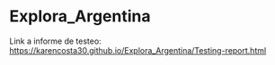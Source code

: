 # Explora_Argentina

Link a informe de testeo:
https://karencosta30.github.io/Explora_Argentina/Testing-report.html

